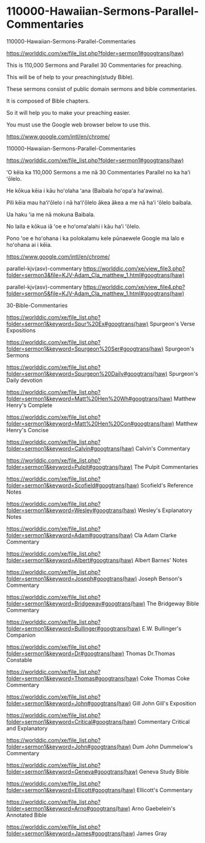 # 110000-Hawaiian-Sermons-Parallel-Commentaries
110000-Hawaiian-Sermons-Parallel-Commentaries

https://worlddic.com/xe/file_list.php?folder=sermon1#googtrans(haw) 

This is 110,000 Sermons and Parallel 30 Commentaries for preaching. 

This will be of help to your preaching(study Bible). 

These sermons consist of public domain sermons and bible commentaries. 

It is composed of Bible chapters. 

So it will help you to make your preaching easier.

You must use the Google web browser below to use this.

https://www.google.com/intl/en/chrome/

110000-Hawaiian-Sermons-Parallel-Commentaries

https://worlddic.com/xe/file_list.php?folder=sermon1#googtrans(haw)

ʻO kēia ka 110,000 Sermons a me nā 30 Commentaries Parallel no ka haʻi ʻōlelo.

He kōkua kēia i kāu hoʻolaha ʻana (Baibala hoʻopaʻa haʻawina).

Pili kēia mau haʻiʻōlelo i nā haʻiʻōlelo ākea ākea a me nā haʻi ʻōlelo baibala.

Ua haku ʻia me nā mokuna Baibala.

No laila e kōkua iā ʻoe e hoʻomaʻalahi i kāu haʻi ʻōlelo.

Pono ʻoe e hoʻohana i ka polokalamu kele pūnaewele Google ma lalo e hoʻohana ai i kēia.

https://www.google.com/intl/en/chrome/

parallel-kjv(asv)-commentary
https://worlddic.com/xe/view_file3.php?folder=sermon3&file=KJV-Adam_Cla_matthew_1.html#googtrans(haw) 

parallel-kjv(asv)-commentary
https://worlddic.com/xe/view_file4.php?folder=sermon5&file=KJV-Adam_Cla_matthew_1.html#googtrans(haw)

30-Bible-Commentaries

 https://worlddic.com/xe/file_list.php?folder=sermon1&keyword=Spur%20Ex#googtrans(haw) Spurgeon's Verse Expositions 
 
 https://worlddic.com/xe/file_list.php?folder=sermon1&keyword=Spurgeon%20Ser#googtrans(haw) Spurgeon's Sermons 
 
 https://worlddic.com/xe/file_list.php?folder=sermon1&keyword=Spurgeon%20Daily#googtrans(haw) Spurgeon's Daily devotion 
 
 https://worlddic.com/xe/file_list.php?folder=sermon1&keyword=Matt%20Hen%20Wh#googtrans(haw) Matthew Henry's Complete 
 
 https://worlddic.com/xe/file_list.php?folder=sermon1&keyword=Matt%20Hen%20Con#googtrans(haw) Matthew Henry's Concise 


 https://worlddic.com/xe/file_list.php?folder=sermon1&keyword=Calvin#googtrans(haw) Calvin's Commentary  
 
 https://worlddic.com/xe/file_list.php?folder=sermon1&keyword=Pulpit#googtrans(haw) The Pulpit Commentaries 
 
 https://worlddic.com/xe/file_list.php?folder=sermon1&keyword=Scofield#googtrans(haw) Scofield's Reference Notes  
 
 https://worlddic.com/xe/file_list.php?folder=sermon1&keyword=Wesley#googtrans(haw) Wesley's Explanatory Notes 
 
 https://worlddic.com/xe/file_list.php?folder=sermon1&keyword=Adam#googtrans(haw) Cla Adam Clarke Commentary 
 

 https://worlddic.com/xe/file_list.php?folder=sermon1&keyword=Albert#googtrans(haw) Albert Barnes' Notes 
 
 https://worlddic.com/xe/file_list.php?folder=sermon1&keyword=Joseph#googtrans(haw) Joseph Benson's Commentary 
 
 https://worlddic.com/xe/file_list.php?folder=sermon1&keyword=Bridgeway#googtrans(haw) The Bridgeway Bible Commentary 
 
 https://worlddic.com/xe/file_list.php?folder=sermon1&keyword=Bullinger#googtrans(haw) E.W. Bullinger's Companion 
 
 https://worlddic.com/xe/file_list.php?folder=sermon1&keyword=Dr#googtrans(haw) Thomas Dr.Thomas Constable 
 
 
 https://worlddic.com/xe/file_list.php?folder=sermon1&keyword=Thomas#googtrans(haw) Coke Thomas Coke Commentary 
 
 https://worlddic.com/xe/file_list.php?folder=sermon1&keyword=John#googtrans(haw) Gill John Gill's Exposition 
 
 https://worlddic.com/xe/file_list.php?folder=sermon1&keyword=Critical#googtrans(haw) Commentary Critical and Explanatory 
 
 https://worlddic.com/xe/file_list.php?folder=sermon1&keyword=John#googtrans(haw) Dum John Dummelow's Commentary 
 
 https://worlddic.com/xe/file_list.php?folder=sermon1&keyword=Geneva#googtrans(haw) Geneva Study Bible 
 
 
 https://worlddic.com/xe/file_list.php?folder=sermon1&keyword=Ellicott#googtrans(haw) Ellicott's Commentary 
 
 https://worlddic.com/xe/file_list.php?folder=sermon1&keyword=Arno#googtrans(haw) Arno Gaebelein's Annotated Bible 
 
 https://worlddic.com/xe/file_list.php?folder=sermon1&keyword=James#googtrans(haw) James Gray 
 
 
